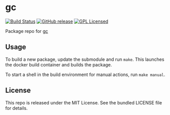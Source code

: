 gc
==========

[![Build Status](https://img.shields.io/circleci/project/amylum/gc/master.svg)](https://circleci.com/gh/amylum/gc)
[![GitHub release](https://img.shields.io/github/release/amylum/gc.svg)](https://github.com/amylum/gc/releases)
[![GPL Licensed](http://img.shields.io/badge/license-GPL-green.svg)](https://tldrlegal.com/license/gnu-general-public-license-v3-(gpl-3))

Package repo for [gc](http://www.hboehm.info/gc/)

## Usage

To build a new package, update the submodule and run `make`. This launches the docker build container and builds the package.

To start a shell in the build environment for manual actions, run `make manual`.

## License

This repo is released under the MIT License. See the bundled LICENSE file for details.

